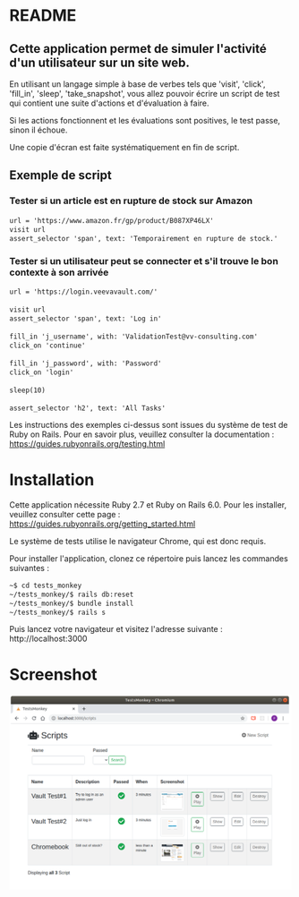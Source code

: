 # README

## Cette application permet de simuler l'activité d'un utilisateur sur un site web.

En utilisant un langage simple à base de verbes tels que 'visit', 'click', 'fill_in', 'sleep', 'take_snapshot', vous allez pouvoir écrire un script de test qui contient une suite d'actions et d'évaluation à faire. 

Si les actions fonctionnent et les évaluations sont positives, le test passe, sinon il échoue. 

Une copie d'écran est faite systématiquement en fin de script.

## Exemple de script

### Tester si un article est en rupture de stock sur Amazon

```
url = 'https://www.amazon.fr/gp/product/B087XP46LX'
visit url
assert_selector 'span', text: 'Temporairement en rupture de stock.'
```

### Tester si un utilisateur peut se connecter et s'il trouve le bon contexte à son arrivée

```
url = 'https://login.veevavault.com/'

visit url
assert_selector 'span', text: 'Log in'

fill_in 'j_username', with: 'ValidationTest@vv-consulting.com'
click_on 'continue'

fill_in 'j_password', with: 'Password'
click_on 'login'

sleep(10)

assert_selector 'h2', text: 'All Tasks'
```

Les instructions des exemples ci-dessus sont issues du système de test de Ruby on Rails. 
Pour en savoir plus, veuillez consulter la documentation : https://guides.rubyonrails.org/testing.html

# Installation
Cette application nécessite Ruby 2.7 et Ruby on Rails 6.0. Pour les installer, veuillez consulter cette page : https://guides.rubyonrails.org/getting_started.html

Le système de tests utilise le navigateur Chrome, qui est donc requis.

Pour installer l'application, clonez ce répertoire puis lancez les commandes suivantes :

```
~$ cd tests_monkey
~/tests_monkey/$ rails db:reset
~/tests_monkey/$ bundle install
~/tests_monkey/$ rails s
```

Puis lancez votre navigateur et visitez l'adresse suivante : http://localhost:3000

# Screenshot
![screenshot](https://github.com/philippe-nougaillon/Tests_monkey/blob/master/public/Capture_2020-06-18_13-06-54.png)